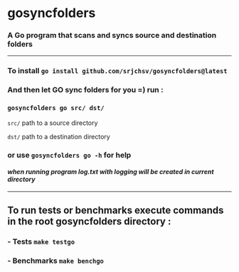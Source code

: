 # gosyncfolders
### A Go program that scans and syncs source and destination folders

----------------
### To install `go install github.com/srjchsv/gosyncfolders@latest`

### And then let GO sync folders for you =) run :
### `gosyncfolders go src/ dst/`
`src/` path to a source directory

`dst/` path to a destination directory

### or use  `gosyncfolders go -h` for help


#### _when running program log.txt with logging will be created in current directory_

------------------------
## To run tests or benchmarks execute commands in the root gosyncfolders directory :
### - Tests `make testgo`
### - Benchmarks `make benchgo`

